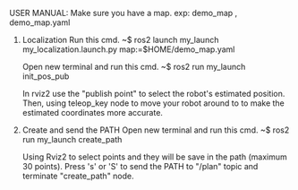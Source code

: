 USER MANUAL:
    Make sure you have a map.
    exp: demo_map , demo_map.yaml

1) Localization
    Run this cmd.
    ~$ ros2 launch my_launch my_localization.launch.py map:=$HOME/demo_map.yaml

    Open new terminal and run this cmd.
    ~$ ros2 run my_launch init_pos_pub 

    In rviz2 use the "publish point" to select the robot's estimated position. Then, using teleop_key node to move your robot around to to make the estimated coordinates more accurate.

2) Create and send the PATH
    Open new terminal and run this cmd.
    ~$ ros2 run my_launch create_path

    Using Rviz2 to select points and they will be save in the path (maximum 30 points). Press 's' or 'S' to send the PATH to "/plan" topic and terminate "create_path" node.



